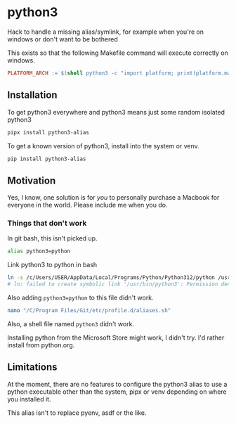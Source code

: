 # python3
Hack to handle a missing alias/symlink, for example when you're on windows or don't want to be bothered

This exists so that the following Makefile command will execute correctly on windows.
```Makefile
PLATFORM_ARCH := $(shell python3 -c "import platform; print(platform.machine())")
```

## Installation

To get python3 everywhere and python3 means just some random isolated python3
```bash
pipx install python3-alias
```

To get a known version of python3, install into the system or venv.
```bash
pip install python3-alias
```

## Motivation

Yes, I know, one solution is for *you* to personally purchase a Macbook for everyone in the world. Please
include me when you do.

### Things that don't work

In git bash, this isn't picked up.
```bash
alias python3=python
```

Link python3 to python in bash
```bash
ln -s /c/Users/USER/AppData/Local/Programs/Python/Python312/python /usr/bin/python3
# ln: failed to create symbolic link '/usr/bin/python3': Permission denied
```

Also adding `python3=python` to this file didn't work. 
```bash
nano "/C/Program Files/Git/etc/profile.d/aliases.sh"
```

Also, a shell file named `python3` didn't work.

Installing python from the Microsoft Store might work, I didn't try. I'd rather install from python.org.

## Limitations

At the moment, there are no features to configure the python3 alias to use a python executable other than
the system, pipx or venv depending on where you installed it.

This alias isn't to replace pyenv, asdf or the like.
